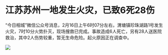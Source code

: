 # 江苏苏州一地发生火灾，已致6死28伤

“今日相城”微信公众号消息，2月16日上午6时07分左右，渭塘镇珍珠湖路1号发生火灾，7时10分火势扑灭，现场搜救已完成。事故造成6人死亡，另有28人送医院救治，其中2人伤势较重，暂无生命危险。起火原因正在调查中。

![](https://inews.gtimg.com/newsapp_bt/0/15668260255/1000)

